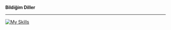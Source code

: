 
**Bildiğim Diller**

___
[![My Skills](https://skills.thijs.gg/icons?i=py,cs)](https://skills.thijs.gg)
